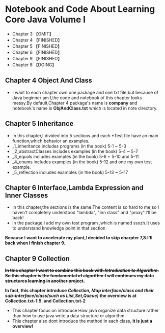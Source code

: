 # Notebook and Code About Learning Core Java Volume I
* Chapter 3     【OMIT】
* Chapter 4     【FINISHED】
* Chapter 5     【FINISHED】
* Chapter 6     【FINISHED】
* Chapter 9     【FINISHED】
* Chapter 8     【DOING】

## Chapter 4 Object And Class
* I want to each chapter own one package and one txt file,but because of Java beginner am I,the code and notebook of this chapter looks messy.By default,Chapter 4 package's name is **company** and notebook's name is **ObjAndClass.txt** which is located in note directory.

## Chapter 5 Inheritance
* In this chapter,I divided into 5 sections and each *Test file have an main function,which behavior an examples.
* _1_inheritance includes programs (in the book) 5-1 ~ 5-3
* _2_abstractClasses includes examples (in the book) 5-4 ~ 5-7
* _3_equals includes examples (in the book) 5-8 ~ 5-10 and 5-11
* _4_enums includes examples (in the book) 5-12 and one my own test example. 
* _5_reflection includes examples (in the book) 5-13 ~ 5-17

## Chapter 6 Interface,Lambda Expression and Inner Classes
* In this chapter,the sections is the same.The content is so hard to me,so I haven't completely understood "lambda", "inn class" and "proxy".I'll be back!
* in the package,I add my own test program ,which is named ssozh.It uses to understand knowledge point in that section.

**Because I want to accelerate my plant,I decided to skip charpter 7,8.I'll back when I finish chapter 9.**

## Chapter 9 Collection
~~**In this chapter I want to combine this book with *Introduction to Algorithm*. So this chapter is the fundamental of algorithm.I will continues my data structures learning in another project.**~~

**In fact, this chapter introduce *Collection, Map interface/class and their sub-interface/class(such as List,Set,Queue)* the overview is at Collection.txt-1.5. and Collection.txt-2**
* This chapter focus on introduce How java organize data structure rather than how to use java write a data structure or algorithm.
* This chapter also dont introduce the method in each class, **it is just a overview!**




 